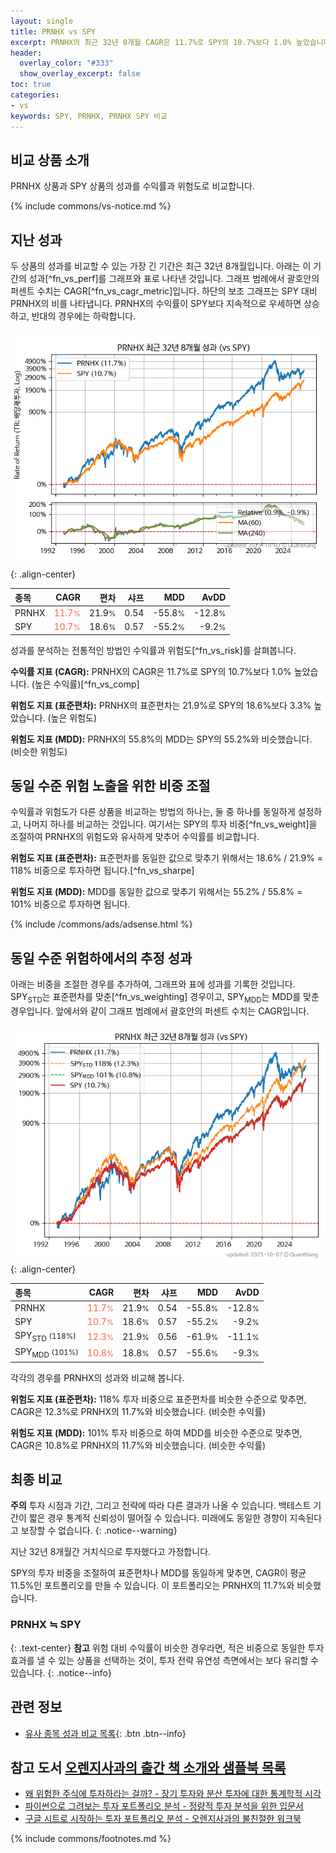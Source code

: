 ```yaml
---
layout: single
title: PRNHX vs SPY
excerpt: PRNHX의 최근 32년 8개월 CAGR은 11.7%로 SPY의 10.7%보다 1.0% 높았습니다.
header:
  overlay_color: "#333"
  show_overlay_excerpt: false
toc: true
categories:
- vs
keywords: SPY, PRNHX, PRNHX SPY 비교
---
```


## 비교 상품 소개


PRNHX 상품과 SPY 상품의 성과를 수익률과 위험도로 비교합니다.





{% include commons/vs-notice.md %}

## 지난 성과

두 상품의 성과를 비교할 수 있는 가장 긴 기간은 최근 32년 8개월입니다. 아래는 이 기간의 성과[^fn_vs_perf]를 그래프와 표로 나타낸 것입니다.
그래프 범례에서 괄호안의 퍼센트 수치는 CAGR[^fn_vs_cagr_metric]입니다.
하단의 보조 그래프는 SPY 대비 PRNHX의 비를 나타냅니다.
PRNHX의 수익률이 SPY보다 지속적으로 우세하면 상승하고, 반대의 경우에는 하락합니다.

![PRNHX](/vs/images/prnhx-vs-spy_dual.png){: .align-center}

| **종목** | **CAGR** | **편차** | **샤프** | **MDD** | **AvDD** |
| :------------ | ------: | -----------: | -------: | ------: | -------: |
| PRNHX | <span style="color: tomato">11.7<small>%</small></span> | 21.9<small>%</small> | 0.54 | -55.8<small>%</small> | -12.8<small>%</small> |
| SPY | <span style="color: tomato">10.7<small>%</small></span> | 18.6<small>%</small> | 0.57 | -55.2<small>%</small> | -9.2<small>%</small> |

<!-- more -->


성과를 분석하는 전통적인 방법인 수익률과 위험도[^fn_vs_risk]를 살펴봅니다.

**수익률 지표 (CAGR):** PRNHX의 CAGR은 11.7%로 SPY의 10.7%보다 1.0% 높았습니다. (높은 수익률)[^fn_vs_comp]

**위험도 지표 (표준편차):** PRNHX의 표준편차는 21.9%로 SPY의 18.6%보다 3.3% 높았습니다. (높은 위험도)

**위험도 지표 (MDD):** PRNHX의 55.8%의 MDD는 SPY의 55.2%와 비슷했습니다. (비슷한 위험도)



## 동일 수준 위험 노출을 위한 비중 조절

수익률과 위험도가 다른 상품을 비교하는 방법의 하나는, 둘 중 하나를 동일하게 설정하고, 나머지 하나를 비교하는 것입니다.
여기서는 SPY의 투자 비중[^fn_vs_weight]을 조절하여 PRNHX의 위험도와 유사하게 맞추어 수익률를 비교합니다.

**위험도 지표 (표준편차):** 표준편차를 동일한 값으로 맞추기 위해서는 18.6% / 21.9% = 118% 비중으로 투자하면 됩니다.[^fn_vs_sharpe]

**위험도 지표 (MDD):** MDD를 동일한 값으로 맞추기 위해서는 55.2% / 55.8% = 101% 비중으로 투자하면 됩니다.


{% include /commons/ads/adsense.html %}



## 동일 수준 위험하에서의 추정 성과

아래는 비중을 조절한 경우를 추가하여, 그래프와 표에 성과를 기록한 것입니다.
SPY<sub>STD</sub>는 표준편차를 맞춘[^fn_vs_weighting] 경우이고, SPY<sub>MDD</sub>는 MDD를 맞춘 경우입니다.
앞에서와 같이 그래프 범례에서 괄호안의 퍼센트 수치는 CAGR입니다.


![PRNHX](/vs/images/prnhx-vs-spy.png){: .align-center}



| **종목** | **CAGR** | **편차** | **샤프** | **MDD** | **AvDD** |
| :------------ | ------: | -----------: | -------: | ------: | -------: |
| PRNHX | <span style="color: tomato">11.7<small>%</small></span> | 21.9<small>%</small> | 0.54 | -55.8<small>%</small> | -12.8<small>%</small> |
| SPY | <span style="color: tomato">10.7<small>%</small></span> | 18.6<small>%</small> | 0.57 | -55.2<small>%</small> | -9.2<small>%</small> |
| SPY<sub>STD</sub> <small>(118%)</small> | <span style="color: tomato">12.3<small>%</small></span> | 21.9<small>%</small> | 0.56 | -61.9<small>%</small> | -11.1<small>%</small> |
| SPY<sub>MDD</sub> <small>(101%)</small> | <span style="color: tomato">10.8<small>%</small></span> | 18.8<small>%</small> | 0.57 | -55.6<small>%</small> | -9.3<small>%</small> |



각각의 경우를 PRNHX의 성과와 비교해 봅니다.

**위험도 지표 (표준편차):** 118% 투자 비중으로 표준편차를 비슷한 수준으로 맞추면, CAGR은 12.3%로 PRNHX의 11.7%와 비슷했습니다. (비슷한 수익률)

**위험도 지표 (MDD):** 101% 투자 비중으로 하여 MDD를 비슷한 수준으로 맞추면, CAGR은 10.8%로 PRNHX의 11.7%와 비슷했습니다. (비슷한 수익률)




## 최종 비교

**주의** 투자 시점과 기간, 그리고 전략에 따라 다른 결과가 나올 수 있습니다. 백테스트 기간이 짧은 경우 통계적 신뢰성이 떨어질 수 있습니다. 미래에도 동일한 경향이 지속된다고 보장할 수 없습니다.
{: .notice--warning}

지난 32년 8개월간 거치식으로 투자했다고 가정합니다.

SPY의 투자 비중을 조절하여 표준편차나 MDD를 동일하게 맞추면, CAGR이 평균 11.5%인 포트폴리오를 만들 수 있습니다.
이 포트폴리오는 PRNHX의 11.7%와 비슷했습니다.

### PRNHX ≒ SPY
{: .text-center}
**참고** 위험 대비 수익률이 비슷한 경우라면, 적은 비중으로 동일한 투자 효과를 낼 수 있는 상품을 선택하는 것이, 투자 전략 유연성 측면에서는 보다 유리할 수 있습니다.
{: .notice--info}


## 관련 정보

- [유사 종목 성과 비교 목록](/vs/){: .btn .btn--info}


## 참고 도서 [오렌지사과의 출간 책 소개와 샘플북 목록](https://kongdori.tistory.com/691)

- [왜 위험한 주식에 투자하라는 걸까? - 장기 투자와 분산 투자에 대한 통계학적 시각](https://kongdori.tistory.com/421)
- [파이썬으로 그려보는 투자 포트폴리오 분석  - 정량적 투자 분석을 위한 입문서](https://kongdori.tistory.com/643)
- [구글 시트로 시작하는 투자 포트폴리오 분석 - 오렌지사과의 불친절한 워크북](https://kongdori.tistory.com/449)

{% include commons/footnotes.md %}